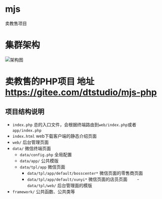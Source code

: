# mjs
卖教售项目

# 集群架构

![架构图](http://on-img.com/chart_image/5a98a8fce4b0337bad14f00e.png)


# 卖教售的PHP项目 地址 https://gitee.com/dtstudio/mjs-php

## 项目结构说明
- `index.php` 总的入口文件，会根据终端路由到`web/index.php`或者`app/index.php`
- `index.html` web下载客户端的静态介绍页面
- `web/` 后台管理页面
- `data/` 微信终端页面 
    - `data/config.php` 全局配置
    - `data/app/` 公共模版
    - `data/tpl/app` 微信页面
        - `data/tpl/app/default/bosscenter*` 微信页面的零售商页面
        - `data/tpl/app/default/xunyi*` 微信页面的店员页面
        - `data/tpl/web/` 后台管理面的模版
- `framework/` 公共函数、公共类等 
